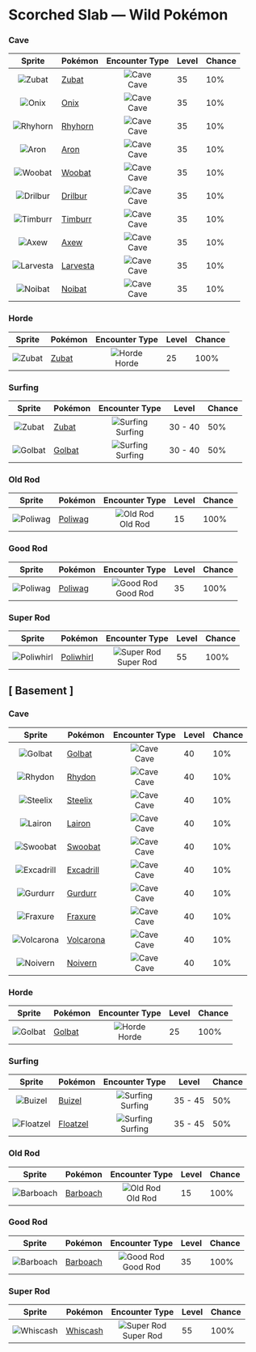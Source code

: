 # Scorched Slab — Wild Pokémon

### Cave

| Sprite | Pokémon | Encounter Type | Level | Chance |
|:------:|---------|:--------------:|-------|--------|
| ![Zubat](../../assets/sprites/zubat/front.gif "Zubat: Zubat avoids sunlight because exposure causes it to become unhealthy. During the daytime, it stays in caves or under the eaves of old houses, sleeping while hanging upside down.") | [Zubat](../../pokemon/zubat.md/) | ![Cave](../../assets/encounter_types/cave.png "Cave")<br>Cave | 35 | 10% |
| ![Onix](../../assets/sprites/onix/front.gif "Onix: Onix has a magnet in its brain. It acts as a compass so that this Pokémon does not lose direction while it is tunneling. As it grows older, its body becomes increasingly rounder and smoother.") | [Onix](../../pokemon/onix.md/) | ![Cave](../../assets/encounter_types/cave.png "Cave")<br>Cave | 35 | 10% |
| ![Rhyhorn](../../assets/sprites/rhyhorn/front.gif "Rhyhorn: Rhyhorn’s brain is very small. It is so dense, while on a run it forgets why it started running in the first place. It apparently remembers sometimes if it demolishes something.") | [Rhyhorn](../../pokemon/rhyhorn.md/) | ![Cave](../../assets/encounter_types/cave.png "Cave")<br>Cave | 35 | 10% |
| ![Aron](../../assets/sprites/aron/front.gif "Aron: Aron has a body of steel. With one all-out charge, this Pokémon can demolish even a heavy dump truck. The destroyed dump truck then becomes a handy meal for the Pokémon.") | [Aron](../../pokemon/aron.md/) | ![Cave](../../assets/encounter_types/cave.png "Cave")<br>Cave | 35 | 10% |
| ![Woobat](../../assets/sprites/woobat/front.gif "Woobat: The heart-shaped mark left on a body after a Woobat has been attached to it is said to bring good fortune.") | [Woobat](../../pokemon/woobat.md/) | ![Cave](../../assets/encounter_types/cave.png "Cave")<br>Cave | 35 | 10% |
| ![Drilbur](../../assets/sprites/drilbur/front.gif "Drilbur: By spinning its body, it can dig straight through the ground at a speed of 30 mph.") | [Drilbur](../../pokemon/drilbur.md/) | ![Cave](../../assets/encounter_types/cave.png "Cave")<br>Cave | 35 | 10% |
| ![Timburr](../../assets/sprites/timburr/front.gif "Timburr: Always carrying squared logs, they help out with construction. As they grow, they carry bigger logs.") | [Timburr](../../pokemon/timburr.md/) | ![Cave](../../assets/encounter_types/cave.png "Cave")<br>Cave | 35 | 10% |
| ![Axew](../../assets/sprites/axew/front.gif "Axew: They mark their territory by leaving gashes in trees with their tusks. If a tusk breaks, a new one grows in quickly.") | [Axew](../../pokemon/axew.md/) | ![Cave](../../assets/encounter_types/cave.png "Cave")<br>Cave | 35 | 10% |
| ![Larvesta](../../assets/sprites/larvesta/front.gif "Larvesta: The base of volcanoes is where they make their homes. They shoot fire from their five horns to repel attacking enemies.") | [Larvesta](../../pokemon/larvesta.md/) | ![Cave](../../assets/encounter_types/cave.png "Cave")<br>Cave | 35 | 10% |
| ![Noibat](../../assets/sprites/noibat/front.gif "Noibat: Even a robust wrestler will become dizzy and unable to stand when exposed to its 200,000-hertz ultrasonic waves.") | [Noibat](../../pokemon/noibat.md/) | ![Cave](../../assets/encounter_types/cave.png "Cave")<br>Cave | 35 | 10% |

### Horde

| Sprite | Pokémon | Encounter Type | Level | Chance |
|:------:|---------|:--------------:|-------|--------|
| ![Zubat](../../assets/sprites/zubat/front.gif "Zubat: Zubat avoids sunlight because exposure causes it to become unhealthy. During the daytime, it stays in caves or under the eaves of old houses, sleeping while hanging upside down.") | [Zubat](../../pokemon/zubat.md/) | ![Horde](../../assets/encounter_types/horde.png "Horde")<br>Horde | 25 | 100% |

### Surfing

| Sprite | Pokémon | Encounter Type | Level | Chance |
|:------:|---------|:--------------:|-------|--------|
| ![Zubat](../../assets/sprites/zubat/front.gif "Zubat: Zubat avoids sunlight because exposure causes it to become unhealthy. During the daytime, it stays in caves or under the eaves of old houses, sleeping while hanging upside down.") | [Zubat](../../pokemon/zubat.md/) | ![Surfing](../../assets/encounter_types/surfing.png "Surfing")<br>Surfing | 30 - 40 | 50% |
| ![Golbat](../../assets/sprites/golbat/front.gif "Golbat: Golbat bites down on prey with its four fangs and drinks the victim’s blood. It becomes active on inky dark moonless nights, flying around to attack people and Pokémon.") | [Golbat](../../pokemon/golbat.md/) | ![Surfing](../../assets/encounter_types/surfing.png "Surfing")<br>Surfing | 30 - 40 | 50% |

### Old Rod

| Sprite | Pokémon | Encounter Type | Level | Chance |
|:------:|---------|:--------------:|-------|--------|
| ![Poliwag](../../assets/sprites/poliwag/front.gif "Poliwag: Poliwag has a very thin skin. It is possible to see the Pokémon’s spiral innards right through the skin. Despite its thinness, however, the skin is also very flexible. Even sharp fangs bounce right off it.") | [Poliwag](../../pokemon/poliwag.md/) | ![Old Rod](../../assets/encounter_types/old_rod.png "Old Rod")<br>Old Rod | 15 | 100% |

### Good Rod

| Sprite | Pokémon | Encounter Type | Level | Chance |
|:------:|---------|:--------------:|-------|--------|
| ![Poliwag](../../assets/sprites/poliwag/front.gif "Poliwag: Poliwag has a very thin skin. It is possible to see the Pokémon’s spiral innards right through the skin. Despite its thinness, however, the skin is also very flexible. Even sharp fangs bounce right off it.") | [Poliwag](../../pokemon/poliwag.md/) | ![Good Rod](../../assets/encounter_types/good_rod.png "Good Rod")<br>Good Rod | 35 | 100% |

### Super Rod

| Sprite | Pokémon | Encounter Type | Level | Chance |
|:------:|---------|:--------------:|-------|--------|
| ![Poliwhirl](../../assets/sprites/poliwhirl/front.gif "Poliwhirl: The surface of Poliwhirl’s body is always wet and slick with a slimy fluid. Because of this slippery covering, it can easily slip and slide out of the clutches of any enemy in battle.") | [Poliwhirl](../../pokemon/poliwhirl.md/) | ![Super Rod](../../assets/encounter_types/super_rod.png "Super Rod")<br>Super Rod | 55 | 100% |

## [ Basement ]

### Cave

| Sprite | Pokémon | Encounter Type | Level | Chance |
|:------:|---------|:--------------:|-------|--------|
| ![Golbat](../../assets/sprites/golbat/front.gif "Golbat: Golbat bites down on prey with its four fangs and drinks the victim’s blood. It becomes active on inky dark moonless nights, flying around to attack people and Pokémon.") | [Golbat](../../pokemon/golbat.md/) | ![Cave](../../assets/encounter_types/cave.png "Cave")<br>Cave | 40 | 10% |
| ![Rhydon](../../assets/sprites/rhydon/front.gif "Rhydon: Rhydon has a horn that serves as a drill. It is used for destroying rocks and boulders. This Pokémon occasionally rams into streams of magma, but the armor-like hide prevents it from feeling the heat.") | [Rhydon](../../pokemon/rhydon.md/) | ![Cave](../../assets/encounter_types/cave.png "Cave")<br>Cave | 40 | 10% |
| ![Steelix](../../assets/sprites/steelix/front.gif "Steelix: Steelix lives even further underground than Onix. This Pokémon is known to dig toward the earth’s core. There are records of this Pokémon reaching a depth of over six-tenths of a mile underground.") | [Steelix](../../pokemon/steelix.md/) | ![Cave](../../assets/encounter_types/cave.png "Cave")<br>Cave | 40 | 10% |
| ![Lairon](../../assets/sprites/lairon/front.gif "Lairon: Lairon feeds on iron contained in rocks and water. It makes its nest on mountains where iron ore is buried. As a result, the Pokémon often clashes with humans mining the iron ore.") | [Lairon](../../pokemon/lairon.md/) | ![Cave](../../assets/encounter_types/cave.png "Cave")<br>Cave | 40 | 10% |
| ![Swoobat](../../assets/sprites/swoobat/front.gif "Swoobat: Anyone who comes into contact with the ultrasonic waves emitted by a courting male experiences a positive mood shift.") | [Swoobat](../../pokemon/swoobat.md/) | ![Cave](../../assets/encounter_types/cave.png "Cave")<br>Cave | 40 | 10% |
| ![Excadrill](../../assets/sprites/excadrill/front.gif "Excadrill: More than 300 feet below the surface, they build mazelike nests. Their activity can be destructive to subway tunnels.") | [Excadrill](../../pokemon/excadrill.md/) | ![Cave](../../assets/encounter_types/cave.png "Cave")<br>Cave | 40 | 10% |
| ![Gurdurr](../../assets/sprites/gurdurr/front.gif "Gurdurr: This Pokémon is so muscular and strongly built that even a group of wrestlers could not make it budge an inch.") | [Gurdurr](../../pokemon/gurdurr.md/) | ![Cave](../../assets/encounter_types/cave.png "Cave")<br>Cave | 40 | 10% |
| ![Fraxure](../../assets/sprites/fraxure/front.gif "Fraxure: A broken tusk will not grow back, so it diligently sharpens its tusks on river rocks after the end of a battle.") | [Fraxure](../../pokemon/fraxure.md/) | ![Cave](../../assets/encounter_types/cave.png "Cave")<br>Cave | 40 | 10% |
| ![Volcarona](../../assets/sprites/volcarona/front.gif "Volcarona: When volcanic ash darkened the atmosphere, it is said that Volcarona’s fire provided a replacement for the sun.") | [Volcarona](../../pokemon/volcarona.md/) | ![Cave](../../assets/encounter_types/cave.png "Cave")<br>Cave | 40 | 10% |
| ![Noivern](../../assets/sprites/noivern/front.gif "Noivern: The ultrasonic waves it emits from its ears can reduce a large boulder to pebbles. It swoops out of the dark to attack.") | [Noivern](../../pokemon/noivern.md/) | ![Cave](../../assets/encounter_types/cave.png "Cave")<br>Cave | 40 | 10% |

### Horde

| Sprite | Pokémon | Encounter Type | Level | Chance |
|:------:|---------|:--------------:|-------|--------|
| ![Golbat](../../assets/sprites/golbat/front.gif "Golbat: Golbat bites down on prey with its four fangs and drinks the victim’s blood. It becomes active on inky dark moonless nights, flying around to attack people and Pokémon.") | [Golbat](../../pokemon/golbat.md/) | ![Horde](../../assets/encounter_types/horde.png "Horde")<br>Horde | 25 | 100% |

### Surfing

| Sprite | Pokémon | Encounter Type | Level | Chance |
|:------:|---------|:--------------:|-------|--------|
| ![Buizel](../../assets/sprites/buizel/front.gif "Buizel: It inflates the flotation sac around its neck and pokes its head out of the water to see what is going on.") | [Buizel](../../pokemon/buizel.md/) | ![Surfing](../../assets/encounter_types/surfing.png "Surfing")<br>Surfing | 35 - 45 | 50% |
| ![Floatzel](../../assets/sprites/floatzel/front.gif "Floatzel: Its flotation sac developed as a result of pursuing aquatic prey. It can double as a rubber raft.") | [Floatzel](../../pokemon/floatzel.md/) | ![Surfing](../../assets/encounter_types/surfing.png "Surfing")<br>Surfing | 35 - 45 | 50% |

### Old Rod

| Sprite | Pokémon | Encounter Type | Level | Chance |
|:------:|---------|:--------------:|-------|--------|
| ![Barboach](../../assets/sprites/barboach/front.gif "Barboach: Barboach’s body is covered with a slimy film. If a foe grabs it, this Pokémon just slips out of the enemy’s grip. This Pokémon grows weak if the slimy coating dries up.") | [Barboach](../../pokemon/barboach.md/) | ![Old Rod](../../assets/encounter_types/old_rod.png "Old Rod")<br>Old Rod | 15 | 100% |

### Good Rod

| Sprite | Pokémon | Encounter Type | Level | Chance |
|:------:|---------|:--------------:|-------|--------|
| ![Barboach](../../assets/sprites/barboach/front.gif "Barboach: Barboach’s body is covered with a slimy film. If a foe grabs it, this Pokémon just slips out of the enemy’s grip. This Pokémon grows weak if the slimy coating dries up.") | [Barboach](../../pokemon/barboach.md/) | ![Good Rod](../../assets/encounter_types/good_rod.png "Good Rod")<br>Good Rod | 35 | 100% |

### Super Rod

| Sprite | Pokémon | Encounter Type | Level | Chance |
|:------:|---------|:--------------:|-------|--------|
| ![Whiscash](../../assets/sprites/whiscash/front.gif "Whiscash: If Whiscash goes on a wild rampage, it sets off a quake-like tremor with a radius of over three miles. This Pokémon has the ability to predict real earthquakes.") | [Whiscash](../../pokemon/whiscash.md/) | ![Super Rod](../../assets/encounter_types/super_rod.png "Super Rod")<br>Super Rod | 55 | 100% |

